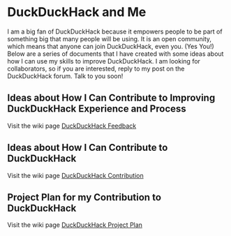 # DuckDuckHack and Me
I am a big fan of DuckDuckHack because it empowers people to be part of something big that many people will be using.  It is an open community, which means that anyone can join DuckDuckHack, even you. (Yes You!)
Below are a series of documents that I have created with some ideas about how I can use my skills to improve DuckDuckHack.  I am looking for collaborators, so if you are interested, reply to my post on the DuckDuckHack forum.  Talk to you soon!

## Ideas about How I Can Contribute to Improving DuckDuckHack Experience and Process

Visit the wiki page [DuckDuckHack Feedback](https://github.com/techibis/DuckDuckHack-and-Me/wiki/DuckDuckHack-Feedback "Ideas to make DuckDuckHack even more successful")

## Ideas about How I Can Contribute to DuckDuckHack

Visit the wiki page [DuckDuckHack Contribution](https://github.com/techibis/DuckDuckHack-and-Me/wiki/DuckDuckHack-Contribution "Scale it Internationally!")

## Project Plan for my Contribution to DuckDuckHack

Visit the wiki page [DuckDuckHack Project Plan](https://github.com/techibis/DuckDuckHack-and-Me/wiki/DuckDuckHack-Project-Plan "Let's do this!")
